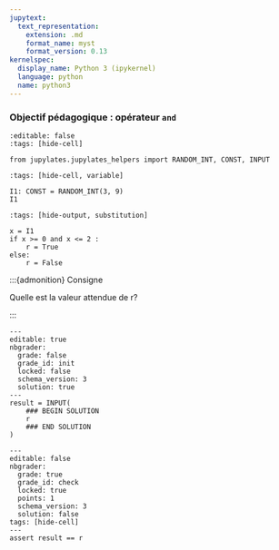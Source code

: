 ```yaml
---
jupytext:
  text_representation:
    extension: .md
    format_name: myst
    format_version: 0.13
kernelspec:
  display_name: Python 3 (ipykernel)
  language: python
  name: python3
---
```


### Objectif pédagogique : opérateur `and`

```{code-cell} ipython3
:editable: false
:tags: [hide-cell]

from jupylates.jupylates_helpers import RANDOM_INT, CONST, INPUT
```

```{code-cell} ipython3
:tags: [hide-cell, variable]

I1: CONST = RANDOM_INT(3, 9)
I1
```

```{code-cell} ipython3
:tags: [hide-output, substitution]

x = I1
if x >= 0 and x <= 2 :
    r = True
else:
    r = False
```

:::{admonition} Consigne

Quelle est la valeur attendue de r?

:::

```{code-cell} ipython3
---
editable: true
nbgrader:
  grade: false
  grade_id: init
  locked: false
  schema_version: 3
  solution: true
---
result = INPUT(
    ### BEGIN SOLUTION
    r
    ### END SOLUTION
)
```

```{code-cell} ipython3
---
editable: false
nbgrader:
  grade: true
  grade_id: check
  locked: true
  points: 1
  schema_version: 3
  solution: false
tags: [hide-cell]
---
assert result == r
```
